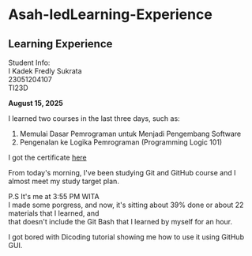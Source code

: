 # Asah-IedLearning-Experience

Learning Experience
-- 
Student Info: <br>
I Kadek Fredly Sukrata <br>
23051204107 <br>
TI23D <br>

<strong> August 15, 2025 </strong> <br>

I learned two courses in the last three days, such as: <br>
1. Memulai Dasar Pemrograman untuk Menjadi Pengembang Software
2. Pengenalan ke Logika Pemrograman (Programming Logic 101)

I got the certificate [here](https://drive.google.com/drive/folders/1fDJstuHeY1UkcBFz509G_iq1lWVCXIeL?hl=ID)

From today's morning, I've been studying Git and GitHub course and I almost meet my study target plan. 

P.S
It's me at 3:55 PM WITA <br>
I made some porgress, and now, it's sitting about 39% done or about 22 materials that I learned, and <br> 
that doesn't include the Git Bash that I learned by myself for an hour.

I got bored with Dicoding tutorial showing me how to use it using GitHub GUI.